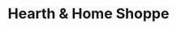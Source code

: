 ---
title: "Hearth & Home Shoppe"
url: /mechanicsville/hearth-und-home-shoppe/
shop: Kamine & Öfen
---